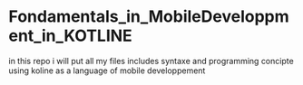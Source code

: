 # Fondamentals_in_MobileDeveloppment_in_KOTLINE
in this repo i will put all my files includes syntaxe and programming concipte using koline as a language of mobile developpement
